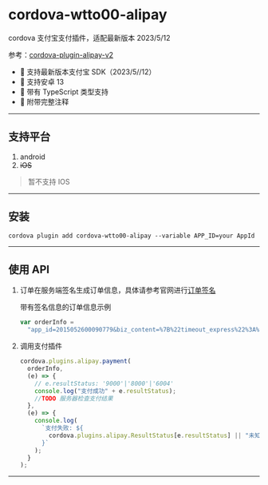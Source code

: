 # cordova-wtto00-alipay

cordova 支付宝支付插件，适配最新版本 2023/5/12

参考：[cordova-plugin-alipay-v2](https://github.com/hhjjj1010/cordova-plugin-alipay-v2)

- 🌟 支持最新版本支付宝 SDK（2023/5//12）
- 🌟 支持安卓 13
- 🌟 带有 TypeScript 类型支持
- 🌟 附带完整注释

---

## 支持平台

1. android
2. ~~iOS~~

> 暂不支持 IOS

---

## 安装

```shell
cordova plugin add cordova-wtto00-alipay --variable APP_ID=your AppId
```

---

## 使用 API

1. 订单在服务端签名生成订单信息，具体请参考官网进行[订单签名](https://docs.open.alipay.com/204/105465/)

   带有签名信息的订单信息示例

   ```javascript
   var orderInfo =
     "app_id=2015052600090779&biz_content=%7B%22timeout_express%22%3A%2230m%22%2C%22product_code%22%3A%22QUICK_MSECURITY_PAY%22%2C%22total_amount%22%3A%220.01%22%2C%22subject%22%3A%221%22%2C%22body%22%3A%22%E6%88%91%E6%98%AF%E6%B5%8B%E8%AF%95%E6%95%B0%E6%8D%AE%22%2C%22out_trade_no%22%3A%22IQJZSRC1YMQB5HU%22%7D&charset=utf-8&format=json&method=alipay.trade.app.pay&notify_url=http%3A%2F%2Fdomain.merchant.com%2Fpayment_notify&sign_type=RSA2&timestamp=2016-08-25%2020%3A26%3A31&version=1.0&sign=cYmuUnKi5QdBsoZEAbMXVMmRWjsuUj%2By48A2DvWAVVBuYkiBj13CFDHu2vZQvmOfkjE0YqCUQE04kqm9Xg3tIX8tPeIGIFtsIyp%2FM45w1ZsDOiduBbduGfRo1XRsvAyVAv2hCrBLLrDI5Vi7uZZ77Lo5J0PpUUWwyQGt0M4cj8g%3D";
   ```

2. 调用支付插件

   ```javascript
   cordova.plugins.alipay.payment(
     orderInfo,
     (e) => {
       // e.resultStatus: '9000'|'8000'|'6004'
       console.log("支付成功" + e.resultStatus);
       //TODO 服务器检查支付结果
     },
     (e) => {
       console.log(
         `支付失败: ${
           cordova.plugins.alipay.ResultStatus[e.resultStatus] || "未知错误"
         }`
       );
     }
   );
   ```

---
